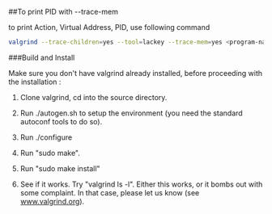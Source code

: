 ##To print PID with --trace-mem

to print Action, Virtual Address, PID, use following command
```sh
valgrind --trace-children=yes --tool=lackey --trace-mem=yes <program-name>
```

###Build and Install

Make sure you don't have valgrind already installed, before proceeding with the installation :

  1. Clone valgrind, cd into the source directory.

  2. Run ./autogen.sh to setup the environment (you need the standard
     autoconf tools to do so).

  3. Run ./configure

  4. Run "sudo make".

  5. Run "sudo make install"

  6. See if it works.  Try "valgrind ls -l".  Either this works, or it
     bombs out with some complaint.  In that case, please let us know
     (see www.valgrind.org).

 

